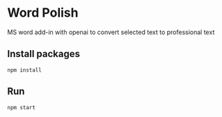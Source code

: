 # Word Polish
MS word add-in with openai to convert selected text to professional text

## Install packages
```shell
npm install
```
## Run
```shell
npm start
```